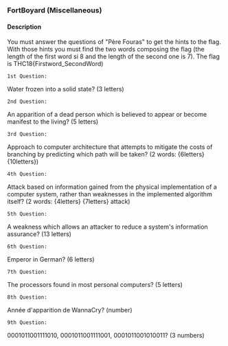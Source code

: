 ### FortBoyard (Miscellaneous)

#### Description
You must answer the questions of "Père Fouras" to get the hints to the flag. With those hints you must find the two words composing the flag (the length of the first word si 8 and the length of the second one is 7). 
The flag is THC18{Firstword_SecondWord)

`1st Question:`

Water frozen into a solid state? (3 letters)

`2nd Question:`

An apparition of a dead person which is believed to appear or become manifest to the living? (5 letters)

`3rd Question:`

Approach to computer architecture that attempts to mitigate the costs of branching by predicting which path will be taken? (2 words: {6letters} {10letters})

`4th Question:`

Attack based on information gained from the physical implementation of a computer system, rather than weaknesses in the implemented algorithm itself? (2 words: {4letters} {7letters} attack)

`5th Question:`

A weakness which allows an attacker to reduce a system's information assurance? (13 letters)

`6th Question:`

Emperor in German? (6 letters)

`7th Question:`

The processors found in most personal computers? (5 letters)

`8th Question:`

Année d'apparition de WannaCry? (number)

`9th Question:` 

0001011001111010, 0001011001111001, 0001011001010011? (3 numbers)
